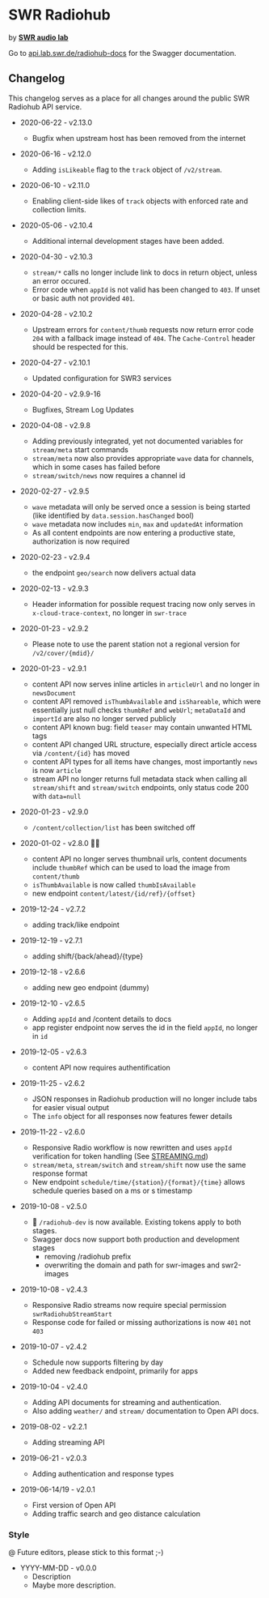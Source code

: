 # SWR Radiohub

by [**SWR audio lab**](https://lab.swr.de/)  

Go to [api.lab.swr.de/radiohub-docs](https://docs.radiohub.swr.digital/#/) for the Swagger documentation.

## Changelog

This changelog serves as a place for all changes around the public SWR Radiohub API service.

- 2020-06-22 - v2.13.0
  - Bugfix when upstream host has been removed from the internet

- 2020-06-16 - v2.12.0
  - Adding `isLikeable` flag to the `track` object of `/v2/stream`.

- 2020-06-10 - v2.11.0
  - Enabling client-side likes of `track` objects with enforced rate and collection limits.

- 2020-05-06 - v2.10.4
  - Additional internal development stages have been added.

- 2020-04-30 - v2.10.3
  - `stream/*` calls no longer include link to docs in return object, unless an error occured.
  - Error code when `appId` is not valid has been changed to `403`. If unset or basic auth not provided `401`.

- 2020-04-28 - v2.10.2
  - Upstream errors for `content/thumb` requests now return error code `204` with a fallback image instead of `404`. The `Cache-Control` header should be respected for this.

- 2020-04-27 - v2.10.1
  - Updated configuration for SWR3 services

- 2020-04-20 - v2.9.9-16
  - Bugfixes, Stream Log Updates

- 2020-04-08 - v2.9.8
  - Adding previously integrated, yet not documented variables for `stream/meta` start commands
  - `stream/meta` now also provides appropriate `wave` data for channels, which in some cases has failed before
  - `stream/switch/news` now requires a channel id

- 2020-02-27 - v2.9.5
  - `wave` metadata will only be served once a session is being started (like identified by `data.session.hasChanged` bool)
  - `wave` metadata now includes `min`, `max` and `updatedAt` information
  - As all content endpoints are now entering a productive state, authorization is now required

- 2020-02-23 - v2.9.4
  - the endpoint `geo/search` now delivers actual data

- 2020-02-13 - v2.9.3
  - Header information for possible request tracing now only serves in `x-cloud-trace-context`, no longer in `swr-trace`

- 2020-01-23 - v2.9.2
  - Please note to use the parent station not a regional version for `/v2/cover/{mdid}/`

- 2020-01-23 - v2.9.1
  - content API now serves inline articles in `articleUrl` and no longer in `newsDocument`
  - content API removed `isThumbAvailable` and `isShareable`, which were essentially just null checks `thumbRef` and `webUrl`; `metaDataId` and `importId` are also no longer served publicly
  - content API known bug: field `teaser` may contain unwanted HTML tags
  - content API changed URL structure, especially direct article access via `/content/{id}` has moved
  - content API types for all items have changes, most importantly `news` is now `article`
  - stream API no longer returns full metadata stack when calling all `stream/shift` and `stream/switch` endpoints, only status code 200 with `data=null`

- 2020-01-23 - v2.9.0
  - `/content/collection/list` has been switched off

- 2020-01-02 - v2.8.0 🍾🥂
  - content API no longer serves thumbnail urls, content documents include `thumbRef` which can be used to load the image from `content/thumb`
  - `isThumbAvailable` is now called `thumbIsAvailable`
  - new endpoint `content/latest/{id/ref}/{offset}`

- 2019-12-24 - v2.7.2
  - adding track/like endpoint

- 2019-12-19 - v2.7.1
  - adding shift/{back/ahead}/{type}

- 2019-12-18 - v2.6.6
  - adding new geo endpoint (dummy)

- 2019-12-10 - v2.6.5
  - Adding `appId` and /content details to docs
  - app register endpoint now serves the id in the field `appId`, no longer in `id`

- 2019-12-05 - v2.6.3
  - content API now requires authentification

- 2019-11-25 - v2.6.2
  - JSON responses in Radiohub production will no longer include tabs for easier visual output
  - The `info` object for all responses now features fewer details

- 2019-11-22 - v2.6.0
  - Responsive Radio workflow is now rewritten and uses `appId` verification for token handling (See [STREAMING.md](docs/STREAMING.md))
  - `stream/meta`, `stream/switch` and `stream/shift` now use the same response format
  - New endpoint `schedule/time/{station}/{format}/{time}` allows schedule queries based on a ms or s timestamp

- 2019-10-08 - v2.5.0
  - 🎉 `/radiohub-dev` is now available. Existing tokens apply to both stages.
  - Swagger docs now support both production and development stages
    - removing /radiohub prefix
    - overwriting the domain and path for swr-images and swr2-images

- 2019-10-08 - v2.4.3
  - Responsive Radio streams now require special permission `swrRadiohubStreamStart`
  - Response code for failed or missing authorizations is now `401` not `403`

- 2019-10-07 - v2.4.2
  - Schedule now supports filtering by day
  - Added new feedback endpoint, primarily for apps

- 2019-10-04 - v2.4.0
  - Adding API documents for streaming and authentication.
  - Also adding `weather/` and `stream/` documentation to Open API docs.

- 2019-08-02 - v2.2.1
  - Adding streaming API

- 2019-06-21 - v2.0.3
  - Adding authentication and response types

- 2019-06-14/19 - v2.0.1
  - First version of Open API
  - Adding traffic search and geo distance calculation

### Style

@ Future editors, please stick to this format ;-)

- YYYY-MM-DD - v0.0.0
  - Description
  - Maybe more description.
